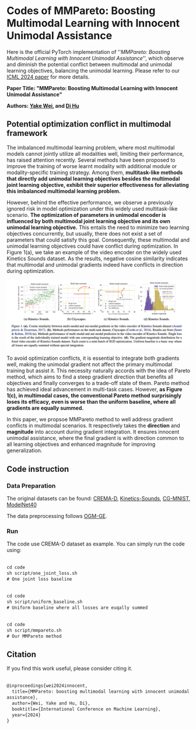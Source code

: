 # Codes of MMPareto: Boosting Multimodal Learning with Innocent Unimodal Assistance


Here is the official PyTorch implementation of ''*MMPareto: Boosting Multimodal Learning with Innocent Unimodal Assistance*'', which observe and diminish the potential conflict between multimodal and unimodal learning objectives, balancing the unimodal learning. Please refer to our [ICML 2024 paper](#) for more details.

**Paper Title: "MMPareto: Boosting Multimodal Learning with Innocent Unimodal Assistance"**

**Authors: [Yake Wei](https://echo0409.github.io/), and [Di Hu](https://dtaoo.github.io/index.html)**


## Potential optimization conflict in multimodal framework
The imbalanced multimodal learning problem, where most multimodal models cannot jointly utilize all modalities well, limiting their performance, has raised attention recently. Several methods have been proposed to improve the training of worse learnt modality with additional module  or modality-specific training strategy. Among them, **multitask-like methods that directly add unimodal learning objectives besides the multimodal joint learning objective, exhibit their superior effectiveness for alleviating this imbalanced multimodal learning problem.**



However, behind the effective performance, we observe a previously ignored risk in model optimization under this widely used multitask-like scenario. **The optimization of parameters in unimodal encoder is influenced by both multimodal joint learning objective and its own unimodal learning objective.** This entails the need to minimize two learning objectives concurrently, but usually, there does not exist a set of parameters that could satisfy this goal. Consequently, these multimodal and unimodal learning objectives could have conflict during optimization. In Figure 1(a), we take an example of the video encoder on the widely used Kinetics Sounds dataset. As the results, negative cosine similarity indicates that multimodal and unimodal gradients indeed have conflicts in direction during optimization. 


<div  align="center">    
<img src="pics/teaser.jpg",width ="80%" />
</div>



To avoid optimization conflicts, it is essential to integrate both gradients well, making the unimodal gradient not affect the primary multimodal training but assist it. This necessity naturally accords with the idea of Pareto method, which aims to find a steep gradient direction that benefits all objectives and finally converges to a trade-off state of them. Pareto method has achieved ideal advancement in multi-task cases. However, **as Figure 1(c), in multimodal cases, the conventional Pareto method surprisingly loses its efficacy, even is worse than the uniform baseline, where all gradients are equally summed.**


In this paper, we propsoe MMPareto method to well address gradient conflicts in multimodal scenarios. It respectively takes the **direction** and **magnitude** into account during gradient integration. It ensures innocent unimodal assistance, where the final gradient is with direction common to all learning objectives and enhanced magnitude for improving generalization. 


## Code instruction

### Data Preparation
The original datasets can be found:
[CREMA-D](https://github.com/CheyneyComputerScience/CREMA-D),
[Kinetics-Sounds](https://github.com/cvdfoundation/kinetics-dataset),
[CG-MNIST](https://drive.usercontent.google.com/download?id=1NSv4RCSHjcHois3dXjYw_PaLIoVlLgXu&export=download&authuser=0),
[ModelNet40](https://modelnet.cs.princeton.edu/)

The data preprocessing follows [OGM-GE](https://github.com/GeWu-Lab/OGM-GE_CVPR2022).



### Run
The code use CREMA-D dataset as example. You can simply run the code using:  
<pre><code>
cd code
sh script/one_joint_loss.sh  
# One joint loss baseline
</code></pre>
<pre><code>
cd code
sh script/uniform_baseline.sh  
# Uniform baseline where all losses are euqally summed
</code></pre>
<pre><code>
cd code
sh script/mmpareto.sh  
# Our MMPareto method
</code></pre>

## Citation
If you find this work useful, please consider citing it.

<pre><code>
@inproceedings{wei2024innocent,
  title={MMPareto: boosting multimodal learning with innocent unimodal assistance},
  author={Wei, Yake and Hu, Di},
  booktitle={International Conference on Machine Learning},
  year={2024}
}
</code></pre>